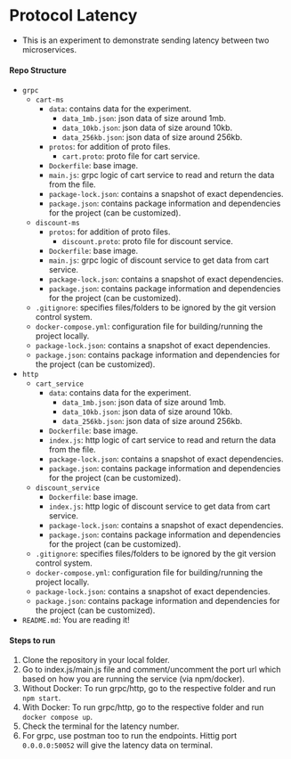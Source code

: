 # Protocol Latency

- This is an experiment to demonstrate sending latency between two microservices.


#### Repo Structure
- `grpc`
  - `cart-ms`
    - `data`: contains data for the experiment.
      - `data_1mb.json`: json data of size around 1mb.
      - `data_10kb.json`: json data of size around 10kb.
      - `data_256kb.json`: json data of size around 256kb.
    - `protos`: for addition of proto files.
      - `cart.proto`: proto file for cart service.
    - `Dockerfile`: base image.
    - `main.js`: grpc logic of cart service to read and return the data from the file.
    - `package-lock.json`: contains a snapshot of exact dependencies.
    - `package.json`: contains package information and dependencies for the project (can be customized).
  - `discount-ms`
    - `protos`: for addition of proto files.
      - `discount.proto`: proto file for discount service.
    - `Dockerfile`: base image.
    - `main.js`: grpc logic of discount service to get data from cart service.
    - `package-lock.json`: contains a snapshot of exact dependencies.
    - `package.json`: contains package information and dependencies for the project (can be customized).
  - `.gitignore`: specifies files/folders to be ignored by the git version control system.
  - `docker-compose.yml`: configuration file for building/running the project locally.
  - `package-lock.json`: contains a snapshot of exact dependencies.
  - `package.json`: contains package information and dependencies for the project (can be customized).
- `http`
  - `cart_service`
    - `data`: contains data for the experiment.
      - `data_1mb.json`: json data of size around 1mb.
      - `data_10kb.json`: json data of size around 10kb.
      - `data_256kb.json`: json data of size around 256kb.
    - `Dockerfile`: base image.
    - `index.js`: http logic of cart service to read and return the data from the file.
    - `package-lock.json`: contains a snapshot of exact dependencies.
    - `package.json`: contains package information and dependencies for the project (can be customized).
  - `discount_service`
    - `Dockerfile`: base image.
    - `index.js`: http logic of discount service to get data from cart service.
    - `package-lock.json`: contains a snapshot of exact dependencies.
    - `package.json`: contains package information and dependencies for the project (can be customized).
  - `.gitignore`: specifies files/folders to be ignored by the git version control system.
  - `docker-compose.yml`: configuration file for building/running the project locally.
  - `package-lock.json`: contains a snapshot of exact dependencies.
  - `package.json`: contains package information and dependencies for the project (can be customized).
- `README.md`: You are reading it!


#### Steps to run
1. Clone the repository in your local folder.
2. Go to index.js/main.js file and comment/uncomment the port url which based on how you are running the service (via npm/docker).
3. Without Docker: To run grpc/http, go to the respective folder and run `npm start`.
4. With Docker: To run grpc/http, go to the respective folder and run `docker compose up`.
5. Check the terminal for the latency number.
6. For grpc, use postman too to run the endpoints. Hittig port `0.0.0.0:50052` will give the latency data on terminal.
